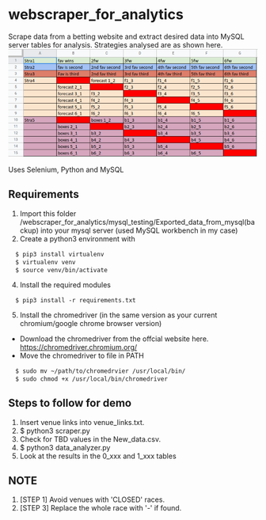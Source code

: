 # webscraper_for_analytics
Scrape data from a betting website and extract desired data into MySQL server tables for analysis. Strategies analysed are as shown here.
<img src="/strategies.png" alt="Current Strategies"/>

Uses Selenium, Python and MySQL

## Requirements
1. Import this folder /webscraper_for_analytics/mysql_testing/Exported_data_from_mysql(backup) into your mysql server (used MySQL workbench in my case)
2. Create a python3 environment with
```
  $ pip3 install virtualenv
  $ virtualenv venv
  $ source venv/bin/activate
```
4. Install the required modules
```
  $ pip3 install -r requirements.txt
```
5. Install the chromedriver (in the same version as your current chromium/google chrome browser version)
- Download the chromedriver from the offcial website here. https://chromedriver.chromium.org/
- Move the chromedriver to file in PATH
```
  $ sudo mv ~/path/to/chromedrvier /usr/local/bin/
  $ sudo chmod +x /usr/local/bin/chromedriver
```

## Steps to follow for demo
1. Insert venue links into venue_links.txt.
2. $ python3 scraper.py
3. Check for TBD values in the New_data.csv.
4. $ python3 data_analyzer.py
5. Look at the results in the 0_xxx and 1_xxx tables

## NOTE
1. [STEP 1] Avoid venues with 'CLOSED' races.
2. [STEP 3] Replace the whole race with '-' if found.
